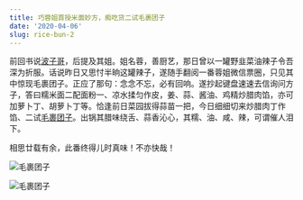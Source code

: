 ```yaml
---
title: 巧蓉姐首授米面妙方，痴吃货二试毛裹团子
date: '2020-04-06'
slug: rice-bun-2
---
```


前回书说[波子哥](/cn/2020/04/bo/)，后提及其姐。姐名蓉，善厨艺，那日曾以一罐野韭菜油辣子令吾深为折服。话说昨日又思忖半晌这罐辣子，遂随手翻阅一番蓉姐微信票圈，只见其中惊现毛裹团子。正应了那句：念念不忘，必有回响。遂抄起键盘速速去信询问方子，答曰糯米面二配面粉一、凉水揉匀作皮，姜、蒜、酱油、鸡精炒腊肉馅，亦可加萝卜丁、胡萝卜丁等。恰逢前日菜园拔得蒜苗一把，今日细细切来炒腊肉丁作馅、二试[毛裹团子](/cn/2020/03/rice-bun/)。出锅其腊味绕舌、蒜香沁心，其糯、油、咸、辣，可谓催人泪下。

相思廿载有余，此番终得儿时真味！不亦快哉！

![毛裹团子](https://user-images.githubusercontent.com/163582/78627770-ef453700-7857-11ea-9700-5ef2c4a91fa1.jpg)

![毛裹团子](https://user-images.githubusercontent.com/163582/78627771-f0766400-7857-11ea-9d29-b19bbd398125.jpg)

